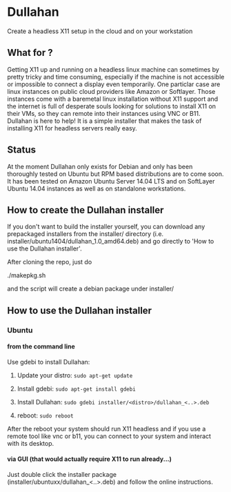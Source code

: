 # Dullahan
Create a headless X11 setup in the cloud and on your workstation 

## What for ?
Getting X11 up and running on a headless linux machine can sometimes by pretty tricky and time consuming, especially if the machine is not accessible or impossible to connect a display even temporarily. One particlar case are linux instances on public cloud providers like Amazon or Softlayer. Those instances come with a baremetal linux installation without X11 support and the internet is full of desperate souls looking for solutions to install X11 on their VMs, so they can remote into their instances using VNC or B11. 
Dullahan is here to help! It is a simple installer that makes the task of installing X11 for headless servers really easy.

## Status
At the moment Dullahan only exists for Debian and only has been thoroughly tested on Ubuntu but RPM based distributions are to come soon. It has been tested on Amazon Ubuntu Server 14.04 LTS and on SoftLayer Ubuntu 14.04 instances as well as on standalone workstations.

## How to create the Dullahan installer
If you don't want to build the installer yourself, you can download any prepackaged installers from the installer/ directory (i.e. installer/ubuntu1404/dullahan_1.0_amd64.deb) and go directly to 'How to use the Dullahan installer'.

After cloning the repo, just do

./makepkg.sh

and the script will create a debian package under installer/<distro>

## How to use the Dullahan installer


### Ubuntu

#### from the command line
Use gdebi to install Dullahan:

1. Update your distro: ```sudo apt-get update```

2. Install gdebi:
```sudo apt-get install gdebi```

3. Install Dullahan:
```sudo gdebi installer/<distro>/dullahan_<..>.deb```

4. reboot:
```sudo reboot```

After the reboot your system should run X11 headless and if you use a remote tool like vnc or b11, you can connect to your system and interact with its desktop.

#### via GUI (that would actually require X11 to run already...)

Just double click the installer package (installer/ubuntuxx/dullahan_<..>.deb) and follow the online instructions.



